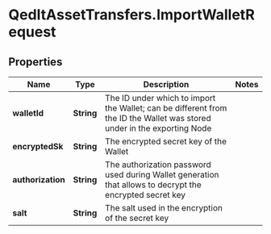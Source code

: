# QedItAssetTransfers.ImportWalletRequest

## Properties
Name | Type | Description | Notes
------------ | ------------- | ------------- | -------------
**walletId** | **String** | The ID under which to import the Wallet; can be different from the ID the Wallet was stored under in the exporting Node | 
**encryptedSk** | **String** | The encrypted secret key of the Wallet | 
**authorization** | **String** | The authorization password used during Wallet generation that allows to decrypt the encrypted secret key | 
**salt** | **String** | The salt used in the encryption of the secret key | 


